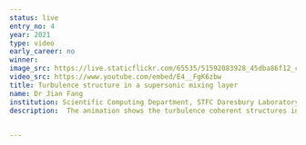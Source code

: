 ```yaml
---
status: live
entry_no: 4
year: 2021
type: video
early_career: no 
winner: 
image_src: https://live.staticflickr.com/65535/51592083928_45dba86f12_c_d.jpg
video_src: https://www.youtube.com/embed/E4__FgK6zbw
title: Turbulence structure in a supersonic mixing layer
name: Dr Jian Fang
institution: Scientific Computing Department, STFC Daresbury Laboratory
description:  The animation shows the turbulence coherent structures in a supersonic mixing layer. The turbulence is created in the shear layer between two high Mach number flows. The speed of the flow is so high that shocklets are generated due to the turbulence compressibility, and we see how the unsteady interaction between shocklets and vortical structure. The turbulence coherent structures are visualised with the iso-surfaces of swirling strength and coloured with streamwise vorticity. The shocklets are represented with the gradient of pressure. The results were obtained using ASTR code and the computing time is awarded by UKTC.

  
---
```

